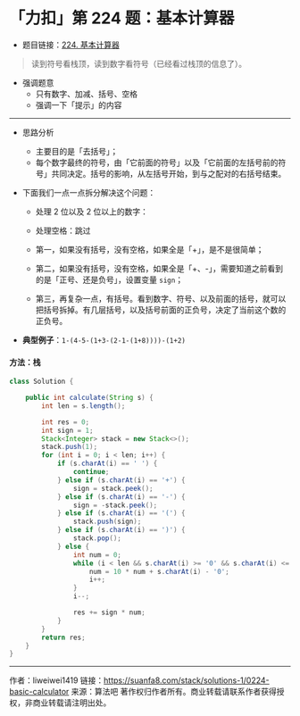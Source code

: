 # 「力扣」第 224 题：基本计算器

- 题目链接：[224. 基本计算器](https://leetcode.cn/problems/basic-calculator/)

> 读到符号看栈顶，读到数字看符号（已经看过栈顶的信息了）。

- 强调题意
  - 只有数字、加减、括号、空格
  - 强调一下「提示」的内容

---

- 思路分析
  - 主要目的是「去括号」；
  - 每个数字最终的符号，由「它前面的符号」以及「它前面的左括号前的符号」共同决定。括号的影响，从左括号开始，到与之配对的右括号结束。

- 下面我们一点一点拆分解决这个问题：

  - 处理 2 位以及 2 位以上的数字：

  - 处理空格：跳过

  - 第一，如果没有括号，没有空格，如果全是「+」，是不是很简单；

  - 第二，如果没有括号，没有空格，如果全是「+、-」，需要知道之前看到的是「正号、还是负号」，设置变量 `sign`；

  - 第三，再复杂一点，有括号。看到数字、符号、以及前面的括号，就可以把括号拆掉。有几层括号，以及括号前面的正负号，决定了当前这个数的正负号。

- **典型例子**：`1-(4-5-(1+3-(2-1-(1+8))))-(1+2)`

#### 方法：栈

```java
class Solution {

    public int calculate(String s) {
        int len = s.length();

        int res = 0;
        int sign = 1;
        Stack<Integer> stack = new Stack<>();
        stack.push(1);
        for (int i = 0; i < len; i++) {
            if (s.charAt(i) == ' ') {
                continue;
            } else if (s.charAt(i) == '+') {
                sign = stack.peek();
            } else if (s.charAt(i) == '-') {
                sign = -stack.peek();
            } else if (s.charAt(i) == '(') {
                stack.push(sign);
            } else if (s.charAt(i) == ')') {
                stack.pop();
            } else {
                int num = 0;
                while (i < len && s.charAt(i) >= '0' && s.charAt(i) <= '9') {
                    num = 10 * num + s.charAt(i) - '0';
                    i++;
                }
                i--;

                res += sign * num;
            }
        }
        return res;
    }
}
```




---

作者：liweiwei1419
链接：https://suanfa8.com/stack/solutions-1/0224-basic-calculator
来源：算法吧
著作权归作者所有。商业转载请联系作者获得授权，非商业转载请注明出处。